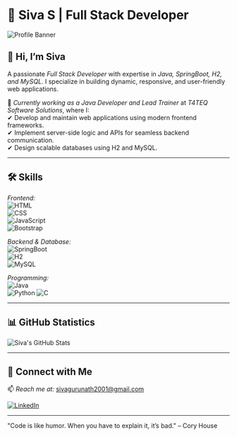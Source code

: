 # 🚀 Siva S | Full Stack Developer  

![Profile Banner](https://camo.githubusercontent.com/3492228fd9a698d24cbe02d7e013abc0fe70eebeda013e47dab443f61efe5013/68747470733a2f2f7777772e77696e677374656368736f6c7574696f6e732e636f6d2f77702d636f6e74656e742f75706c6f6164732f323032322f30332f66756c6c2d737461636b2d646576656c6f706d656e742e676966)  

## 👋 Hi, I’m Siva  
A passionate *Full Stack Developer* with expertise in *Java, SpringBoot, H2, and MySQL*. I specialize in building dynamic, responsive, and user-friendly web applications.  

💼 *Currently working as a Java Developer and Lead Trainer* at *T4TEQ Software Solutions*, where I:  
✔ Develop and maintain web applications using modern frontend frameworks.  
✔ Implement server-side logic and APIs for seamless backend communication.  
✔ Design scalable databases using H2 and MySQL.  

---

## 🛠 Skills  
*Frontend:*  
![HTML](https://img.shields.io/badge/HTML-E34F26?style=for-the-badge&logo=html5&logoColor=white)  
![CSS](https://img.shields.io/badge/CSS-1572B6?style=for-the-badge&logo=css3&logoColor=white)  
![JavaScript](https://img.shields.io/badge/JavaScript-F7DF1E?style=for-the-badge&logo=javascript&logoColor=black)  
![Bootstrap](https://img.shields.io/badge/Bootstrap-563D7C?style=for-the-badge&logo=bootstrap&logoColor=white)   

*Backend & Database:*  
![SpringBoot](https://img.shields.io/badge/SpringBoot-339933?style=for-the-badge&logo=springboot&logoColor=white)   
![H2](https://img.shields.io/badge/H2-47A248?style=for-the-badge&logo=h2&logoColor=white)  
![MySQL](https://img.shields.io/badge/MySQL-4479A1?style=for-the-badge&logo=mysql&logoColor=white)  

*Programming:*  
![Java](https://img.shields.io/badge/Java-F24E1E?style=for-the-badge&logo=java&logoColor=white)  
![Python](https://img.shields.io/badge/Python-F24E1E?style=for-the-badge&logo=python&logoColor=white) 
![C](https://img.shields.io/badge/C-F24E1E?style=for-the-badge&logo=c&logoColor=white) 
 
---

## 📊 GitHub Statistics  

![Siva's GitHub Stats](https://github-readme-stats.vercel.app/api?username=yourusername&show_icons=true&hide_title=true)

---

## 🤝 Connect with Me  
📫 *Reach me at:* sivagurunath2001@gmail.com

[![LinkedIn](https://img.shields.io/badge/LinkedIn-0A66C2?style=for-the-badge&logo=linkedin&logoColor=white)](https://linkedin.com/in/siva-s-3637b12a6) 

---

"Code is like humor. When you have to explain it, it’s bad." – Cory House
